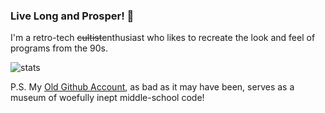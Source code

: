 ### Live Long and Prosper! 👋

I'm a retro-tech ~~cultist~~enthusiast who likes to recreate the look and feel of programs from the 90s.

![stats](https://github-readme-stats.vercel.app/api?username=codesalvageon&custom_title=GitHub%20Stats&count_private=true&show_icons=true&theme=nord&bg_color=-60,0e1420,262c38&icon_color=81A1C1&border_radius=10&border_color=2e3440&hide=contribs&line_height=24)

P.S.
My [Old Github Account](https://github.com/CodeSalvageO), as bad as it may have been, serves as a museum of woefully inept middle-school code!
